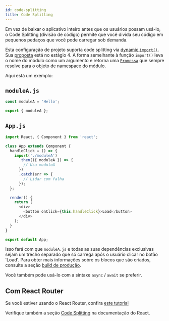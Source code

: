 ```yaml
---
id: code-splitting
title: Code Splitting
---
```


Em vez de baixar o aplicativo inteiro antes que os usuários possam usá-lo, o Code Splitting (divisão de código) permite que você divida seu código em pequenos pedaços que você pode carregar sob demanda.

Esta configuração de projeto suporta code splitting via [dynamic `import()`](http://2ality.com/2017/01/import-operator.html#loading-code-on-demand). Sua [proposta](https://github.com/tc39/proposal-dynamic-import) está no estágio 4. A forma semelhante à função `import()` leva o nome do módulo como um argumento e retorna uma [`Promessa`](https://developer.mozilla.org/en-US/docs/Web/JavaScript/Reference/Global_Objects/Promise) que sempre resolve para o objeto de namespace do módulo.

Aqui está um exemplo:

## `moduleA.js`

```js
const moduleA = 'Hello';

export { moduleA };
```

## `App.js`

```js
import React, { Component } from 'react';

class App extends Component {
  handleClick = () => {
    import('./moduleA')
      .then(({ moduleA }) => {
        // Usa moduleA
      })
      .catch(err => {
        // Lidar com falha
      });
  };

  render() {
    return (
      <div>
        <button onClick={this.handleClick}>Load</button>
      </div>
    );
  }
}

export default App;
```

Isso fará com que `moduleA.js` e todas as suas dependências exclusivas sejam um trecho separado que só carrega após o usuário clicar no botão 'Load'. Para obter mais informações sobre os blocos que são criados, consulte a seção [build de produção](production-build.md).

Você também pode usá-lo com a sintaxe `async` / `await` se preferir.

## Com React Router

Se você estiver usando o React Router, confira [este tutorial](https://reactjs.org/docs/code-splitting.html#route-based-code-splitting)

Verifique também a seção [Code Splitting](https://reactjs.org/docs/code-splitting.html) na documentação do React.
